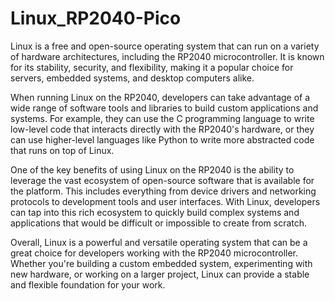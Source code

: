 # Linux_RP2040-Pico
Linux is a free and open-source operating system that can run on a variety of hardware architectures, including the RP2040 microcontroller. It is known for its stability, security, and flexibility, making it a popular choice for servers, embedded systems, and desktop computers alike.


When running Linux on the RP2040, developers can take advantage of a wide range of software tools and libraries to build custom applications and systems. For example, they can use the C programming language to write low-level code that interacts directly with the RP2040's hardware, or they can use higher-level languages like Python to write more abstracted code that runs on top of Linux.


One of the key benefits of using Linux on the RP2040 is the ability to leverage the vast ecosystem of open-source software that is available for the platform. This includes everything from device drivers and networking protocols to development tools and user interfaces. With Linux, developers can tap into this rich ecosystem to quickly build complex systems and applications that would be difficult or impossible to create from scratch.


Overall, Linux is a powerful and versatile operating system that can be a great choice for developers working with the RP2040 microcontroller. Whether you're building a custom embedded system, experimenting with new hardware, or working on a larger project, Linux can provide a stable and flexible foundation for your work.
